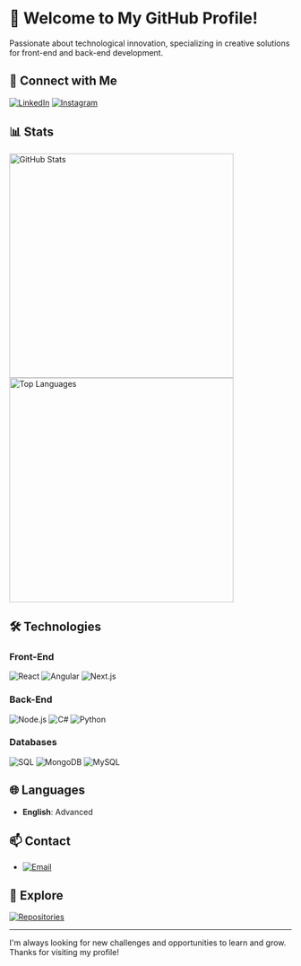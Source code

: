 # 👋 Welcome to My GitHub Profile!

Passionate about technological innovation, specializing in creative solutions for front-end and back-end development.

## 🚀 Connect with Me

[![LinkedIn](https://img.shields.io/badge/LinkedIn-0077B5?style=for-the-badge&logo=linkedin&logoColor=white)](YourLinkedInURL)
[![Instagram](https://img.shields.io/badge/Instagram-E4405F?style=for-the-badge&logo=instagram&logoColor=white)](YourInstagramURL)

## 📊 Stats

<p>
  <img src="https://github-readme-stats.vercel.app/api?username=skuzu7&show_icons=true&theme=github_dark" alt="GitHub Stats" width="400" />
  <img src="https://github-readme-stats.vercel.app/api/top-langs/?username=skuzu7&layout=compact&theme=github_dark" alt="Top Languages" width="400" />
</p>

## 🛠️ Technologies

### Front-End
<img src="https://img.shields.io/badge/-React-61DAFB?logo=react&logoColor=white&style=for-the-badge&logoWidth=40" alt="React" />
<img src="https://img.shields.io/badge/-Angular-DD0031?logo=angular&logoColor=white&style=for-the-badge&logoWidth=40" alt="Angular" />
<img src="https://img.shields.io/badge/-Next.js-000000?logo=next.js&logoColor=white&style=for-the-badge&logoWidth=40" alt="Next.js" />

### Back-End
<img src="https://img.shields.io/badge/-Node.js-339933?logo=node.js&logoColor=white&style=for-the-badge&logoWidth=40" alt="Node.js" />
<img src="https://img.shields.io/badge/-C%23-239120?logo=c-sharp&logoColor=white&style=for-the-badge&logoWidth=40" alt="C#" />
<img src="https://img.shields.io/badge/-Python-3776AB?logo=python&logoColor=white&style=for-the-badge&logoWidth=40" alt="Python" />

### Databases
<img src="https://img.shields.io/badge/-SQL-4479A1?logo=mysql&logoColor=white&style=for-the-badge&logoWidth=40" alt="SQL" />
<img src="https://img.shields.io/badge/-MongoDB-47A248?logo=mongodb&logoColor=white&style=for-the-badge&logoWidth=40" alt="MongoDB" />
<img src="https://img.shields.io/badge/-MySQL-4479A1?logo=mysql&logoColor=white&style=for-the-badge&logoWidth=40" alt="MySQL" />

## 🌐 Languages

- **English**: Advanced

## 📫 Contact

- [![Email](https://img.shields.io/badge/Email-D14836?style=for-the-badge&logo=gmail&logoColor=white)](mailto:yourEmail)

## 🔗 Explore

[![Repositories](https://img.shields.io/badge/-Repositories-100000?style=for-the-badge&logo=github&logoColor=white)](https://github.com/skuzu7?tab=repositories)

---

I'm always looking for new challenges and opportunities to learn and grow. Thanks for visiting my profile!
